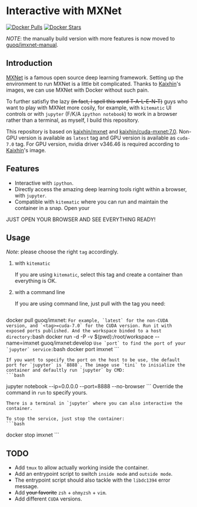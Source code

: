 Interactive with MXNet
===

[![Docker Pulls](https://img.shields.io/docker/pulls/guoq/imxnet.svg)](//hub.docker.com/r/guoq/imxnet) [![Docker Stars](https://img.shields.io/docker/stars/guoq/imxnet.svg)](//hub.docker.com/r/guoq/imxnet)

*NOTE*: the manually build version with more features is now moved to [guoq/imxnet-manual](//hub.docker.com/r/guoq/imxnet-manual).

Introduction
--

[MXNet](//github.com/dmlc/mxnet) is a famous open source deep learning framework. Setting up the environment to run MXNet is a little bit complicated. Thanks to [Kaixhin](//hub.docker.com/u/kaixhin)'s images, we can use MXNet with Docker without such pain.

To further satisfiy the lazy ~~(in fact, I spell this word T-A-L-E-N-T)~~ guys who want to play with MXNet more cosily, for example, with `kitematic` UI controls or with `jupyter` (F/K/A `ipython notebook`) to work in a browser rather than a terminal, as myself, I build this repository.

This repository is based on [kaixhin/mxnet](//hub.docker.com/r/kaixhin/mxnet) and [kaixhin/cuda-mxnet:7.0](//hub.docker.com/r/kaixhin/cuda-mxnet:7.0). Non-GPU version is available as `latest` tag and GPU version is available as `cuda-7.0` tag. For GPU version, nvidia driver v346.46 is required according to [Kaixhin](//hub.docker.com/u/kaixhin)'s image.

Features
--

* Interactive with `ipython`.
* Directly access the amazing deep learning tools right within a browser, with `jupyter`.
* Compatible with `kitematic` where you can run and maintain the container in a snap. Open your

JUST OPEN YOUR BROWSER AND SEE EVERYTHING READY!

Usage
--

*Note*: please choose the right `tag` accordingly.

1. with `kitematic`
 
    If you are using `kitematic`, select this tag and create a container than everything is OK.

2. with a command line
 
   If you are using command line, just pull with the tag you need:
    ```bash
docker pull guoq/imxnet:<tag>
    ```
    For example, `latest` for the non-CUDA version, and `<tag>=cuda-7.0` for the CUDA version.
    Run it with exposed ports published. And the workspace binded to a host directory:
    ```bash
docker run -d -P -v $(pwd):/root/workspace --name=imxnet guoq/imxnet:develop
    ```
    Use `port` to find the port of your `jupyter` service:
    ```bash
docker port imxnet
    ```
    
    If you want to specify the port on the host to be use, the default port for `jupyter` is `8888`. The image use `tini` to inisialize the container and defaultly run `jupyter` by CMD:
    ```bash
jupyter notebook --ip=0.0.0.0 --port=8888 --no-browser
    ```
    Override the command in `run` to specify yours.
    
    There is a terminal in `jupyter` where you can also interactive the container.

    To stop the service, just stop the container:
    ```bash
docker stop imxnet
    ```

TODO
--

* Add `tmux` to allow actually working inside the container.
* Add an entrypoint script to switch `inside mode` and `outside mode`.
* The entrypoint script should also tackle with the `libdc1394` error message.
* Add ~~your favorite~~ `zsh` + `ohmyzsh` + `vim`.
* Add different `CUDA` versions.
